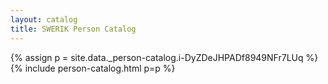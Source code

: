 ```yaml
---
layout: catalog
title: SWERIK Person Catalog
---
```

{% assign p = site.data._person-catalog.i-DyZDeJHPADf8949NFr7LUq %}
{% include person-catalog.html p=p %}

